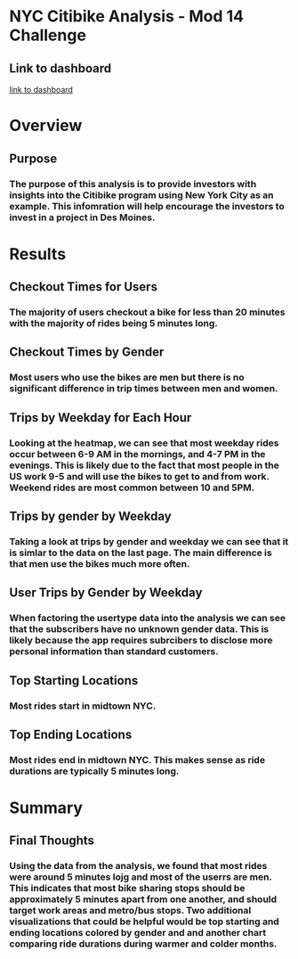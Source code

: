 # NYC Citibike Analysis - Mod 14 Challenge
## Link to dashboard
[link to dashboard](https://public.tableau.com/app/profile/brian.wegemann/viz/NYCCitibikeAnalysis_16441999183830/NYCCitibikeAnalysis "link to dashboard")

# **Overview**
## Purpose
### The purpose of this analysis is to provide investors with insights into the Citibike program using New York City as an example. This infomration will help encourage the investors to invest in a project in Des Moines.

# **Results**
## **Checkout Times for Users**
### The majority of users checkout a bike for less than 20 minutes with the majority of rides being 5 minutes long. 

## **Checkout Times by Gender**
### Most users who use the bikes are men but there is no significant difference in trip times between men and women.

## **Trips by Weekday for Each Hour**
### Looking at the heatmap, we can see that most weekday rides occur between 6-9 AM in the mornings, and 4-7 PM in the evenings. This is likely due to the fact that most people in the US work 9-5 and will use the bikes to get to and from work. Weekend rides are most common between 10 and 5PM. 

## **Trips by gender by Weekday**
### Taking a look at trips by gender and weekday we can see that it is simlar to the data on the last page. The main difference is that men use the bikes much more often.

## **User Trips by Gender by Weekday**
### When factoring the usertype data into the analysis we can see that the subscribers have no unknown gender data. This is likely because the app requires subrcibers to disclose more personal information than standard customers.

## **Top Starting Locations**
### Most rides start in midtown NYC.

## **Top Ending Locations**
### Most rides end in midtown NYC. This makes sense as ride durations are typically 5 minutes long.

# **Summary**
## **Final Thoughts**
### Using the data from the analysis, we found that most rides were around 5 minutes lojg and most of the userrs are men. This indicates that most bike sharing stops should be approximately 5 minutes apart from one another, and should target work areas and metro/bus stops. Two additional visualizations that could be helpful would be top starting and ending locations colored by gender and and another chart comparing ride durations during warmer and colder months.
